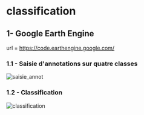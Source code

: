 # classification

## 1- Google Earth Engine

url = https://code.earthengine.google.com/

### 1.1 - Saisie d'annotations sur quatre classes
![saisie_annot](https://github.com/romaingalet/classification/assets/87038114/359cf7ab-3e7a-4713-9a1d-dfa998e98145)

### 1.2 - Classification
![classification](https://github.com/romaingalet/classification/assets/87038114/58019272-9dfa-4b40-beb6-de80bfd1dc27)

